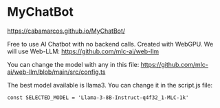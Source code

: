 # MyChatBot

https://cabamarcos.github.io/MyChatBot/

Free to use AI Chatbot with no backend calls.
Created with WebGPU. We will use Web-LLM: https://github.com/mlc-ai/web-llm

You can change the model with any in this file: https://github.com/mlc-ai/web-llm/blob/main/src/config.ts

The best model available is llama3. You can change it in the script.js file:

```
const SELECTED_MODEL = 'Llama-3-8B-Instruct-q4f32_1-MLC-1k'
```

